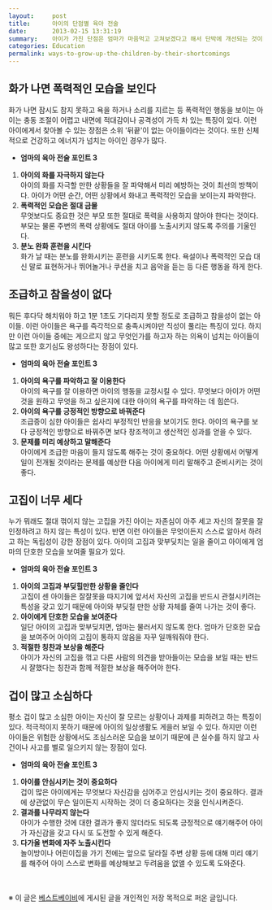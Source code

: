 ```yaml
---
layout:     post
title:      아이의 단점별 육아 전술
date:       2013-02-15 13:31:19
summary:    아이가 가진 단점은 엄마가 마음먹고 고쳐보겠다고 해서 단박에 개선되는 것이 아니다. 또한 아이마다 특성이 다르므로 획일적인 육아를 적용해서도 안 된다. 내 아이의 특성 하나하나를 잘 파악하고 그에 알맞은 육아 전술을 펼쳐 나가야 한다. 단점이 크게 부각되어 보이겠지만 분명 장점이 있다는 것도 잊지 않도록 하자.
categories: Education
permalink: ways-to-grow-up-the-children-by-their-shortcomings
---
```


## 화가 나면 폭력적인 모습을 보인다

화가 나면 잠시도 참지 못하고 욕을 하거나 소리를 지르는 등 폭력적인 행동을 보이는 아이는 충동 조절이 어렵고 내면에 적대감이나 공격성이 가득 차 있는 특징이 있다. 이런 아이에게서 찾아볼 수 있는 장점은 소위 '뒤끝'이 없는 아이들이라는 것이다. 또한 신체적으로 건강하고 에너지가 넘치는 아이인 경우가 많다.


* **엄마의 육아 전술 포인트 3**       
1. **아이의 화를 자극하지 않는다**       
아이의 화를 자극할 만한 상황들을 잘 파악해서 미리 예방하는 것이 최선의 방책이다. 아이가 어떤 순간, 어떤 상황에서 화내고 폭력적인 모습을 보이는지 파악한다.
2. **폭력적인 모습은 절대 금물**       
무엇보다도 중요한 것은 부모 또한 절대로 폭력을 사용하지 않아야 한다는 것이다. 부모는 물론 주변의 폭력 상황에도 절대 아이를 노출시키지 않도록 주의를 기울인다.
3. **분노 완화 훈련을 시킨다**       
화가 날 때는 분노를 완화시키는 훈련을 시키도록 한다. 욕설이나 폭력적인 모습 대신 말로 표현하거나 뛰어놀거나 쿠션을 치고 음악을 듣는 등 다른 행동을 하게 한다.



## 조급하고 참을성이 없다

뭐든 후다닥 해치워야 하고 1분 1초도 기다리지 못할 정도로 조급하고 참을성이 없는 아이들. 이런 아이들은 욕구를 즉각적으로 충족시켜야만 직성이 풀리는 특징이 있다. 하지만 이런 아이들 중에는 게으르지 않고 무엇인가를 하고자 하는 의욕이 넘치는 아이들이 많고 또한 호기심도 왕성하다는 장점이 있다.

* **엄마의 육아 전술 포인트 3**       
1. **아이의 욕구를 파악하고 잘 이용한다**       
아이의 욕구를 잘 이용하면 아이의 행동을 교정시킬 수 있다. 무엇보다 아이가 어떤 것을 원하고 무엇을 하고 싶은지에 대한 아이의 욕구를 파악하는 데 힘쓴다.
2. **아이의 욕구를 긍정적인 방향으로 바꿔준다**       
조급증이 심한 아이들은 쉽사리 부정적인 반응을 보이기도 한다. 아이의 욕구를 보다 긍정적인 방향으로 바꿔주면 보다 창조적이고 생산적인 성과를 얻을 수 있다.
3. **문제를 미리 예상하고 말해준다**       
아이에게 조급한 마음이 들지 않도록 해주는 것이 중요하다. 어떤 상황에서 어떻게 일이 전개될 것이라는 문제를 예상한 다음 아이에게 미리 말해주고 준비시키는 것이 좋다.



## 고집이 너무 세다

누가 뭐래도 절대 꺾이지 않는 고집을 가진 아이는 자존심이 아주 세고 자신의 잘못을 잘 인정하려고 하지 않는 특성이 있다. 반면 이런 아이들은 무엇이든지 스스로 알아서 하려고 하는 독립성이 강한 장점이 있다. 아이의 고집과 맞부딪치는 일을 줄이고 아이에게 엄마의 단호한 모습을 보여줄 필요가 있다.

* **엄마의 육아 전술 포인트 3**       
1. **아이의 고집과 부딪힐만한 상황을 줄인다**       
고집이 센 아이들은 잘잘못을 따지기에 앞서서 자신의 고집을 반드시 관철시키려는 특성을 갖고 있기 때문에 아이와 부딪칠 만한 상황 자체를 줄여 나가는 것이 좋다.
2. **아이에게 단호한 모습을 보여준다**       
일단 아이의 고집과 맞부딪치면, 엄마는 물러서지 않도록 한다. 엄마가 단호한 모습을 보여주어 아이의 고집이 통하지 않음을 자꾸 일깨워줘야 한다.
3. **적절한 칭찬과 보상을 해준다**       
아이가 자신의 고집을 꺾고 다른 사람의 의견을 받아들이는 모습을 보일 때는 반드시 잘했다는 칭찬과 함께 적절한 보상을 해주어야 한다.



## 겁이 많고 소심하다

평소 겁이 많고 소심한 아이는 자신이 잘 모르는 상황이나 과제를 피하려고 하는 특징이 있다. 적극적이지 못하기 때문에 아이의 일상생활도 게을러 보일 수 있다. 하지만 이런 아이들은 위험한 상황에서도 조심스러운 모습을 보이기 때문에 큰 실수를 하지 않고 사건이나 사고를 별로 일으키지 않는 장점이 있다.

* **엄마의 육아 전술 포인트 3**       
1. **아이를 안심시키는 것이 중요하다**       
겁이 많은 아이에게는 무엇보다 자신감을 심어주고 안심시키는 것이 중요하다. 결과에 상관없이 무슨 일이든지 시작하는 것이 더 중요하다는 것을 인식시켜준다.
2. **결과를 나무라지 않는다**      
아이가 수행한 것에 대한 결과가 좋지 않더라도 되도록 긍정적으로 얘기해주어 아이가 자신감을 갖고 다시 또 도전할 수 있게 해준다.
3. **다가올 변화에 자주 노출시킨다**       
놀이방이나 어린이집을 가기 전에는 앞으로 달라질 주변 상황 등에 대해 미리 얘기를 해주어 아이 스스로 변화를 예상해보고 두려움을 없앨 수 있도록 도와준다.



<br /><br />
※ 이 글은 [베스트베이비](http://www.ibestbaby.co.kr)에 게시된 글을 개인적인 저장 목적으로 퍼온 글입니다.